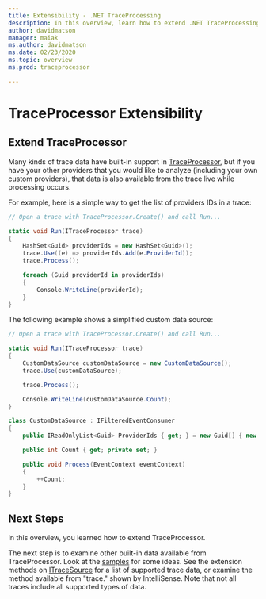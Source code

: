 ```yaml
---
title: Extensibility - .NET TraceProcessing
description: In this overview, learn how to extend .NET TraceProcessing.
author: davidmatson
manager: maiak
ms.author: davidmatson
ms.date: 02/23/2020
ms.topic: overview
ms.prod: traceprocessor

---
```


# TraceProcessor Extensibility

## Extend TraceProcessor

Many kinds of trace data have built-in support in [TraceProcessor](xref:Microsoft.Windows.EventTracing.TraceProcessor), but if you have your other providers that you would like to analyze (including your own custom providers), that data is also available from the trace live while processing occurs.

For example, here is a simple way to get the list of providers IDs in a trace:

```csharp
// Open a trace with TraceProcessor.Create() and call Run...

static void Run(ITraceProcessor trace)
{
    HashSet<Guid> providerIds = new HashSet<Guid>();
    trace.Use((e) => providerIds.Add(e.ProviderId));
    trace.Process();

    foreach (Guid providerId in providerIds)
    {
        Console.WriteLine(providerId);
    }
}
```

The following example shows a simplified custom data source:

```csharp
// Open a trace with TraceProcessor.Create() and call Run...

static void Run(ITraceProcessor trace)
{
    CustomDataSource customDataSource = new CustomDataSource();
    trace.Use(customDataSource);

    trace.Process();

    Console.WriteLine(customDataSource.Count);
}

class CustomDataSource : IFilteredEventConsumer
{
    public IReadOnlyList<Guid> ProviderIds { get; } = new Guid[] { new Guid("your provider ID") };

    public int Count { get; private set; }

    public void Process(EventContext eventContext)
    {
        ++Count;
    }
}
```

## Next Steps

In this overview, you learned how to extend TraceProcessor.

The next step is to examine other built-in data available from TraceProcessor. Look at the [samples](https://github.com/microsoft/eventtracing-processing-samples) for some ideas. See the extension methods on [ITraceSource](xref:Microsoft.Windows.EventTracing.ITraceSource) for a list of supported trace data, or examine the method available from "trace." shown by IntelliSense. Note that not all traces include all supported types of data.
